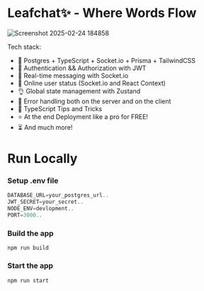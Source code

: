 # Leafchat✨ - Where Words Flow
![Screenshot 2025-02-24 184858](https://github.com/user-attachments/assets/0bd68653-3661-4dd7-8856-f78c5af46631)



 Tech stack:

-   🌟 Postgres + TypeScript + Socket.io + Prisma + TailwindCSS
-   🎃 Authentication && Authorization with JWT
-   👾 Real-time messaging with Socket.io
-   🚀 Online user status (Socket.io and React Context)
-   👌 Global state management with Zustand
-   🐞 Error handling both on the server and on the client
-   👻 TypeScript Tips and Tricks
-   ⭐ At the end Deployment like a pro for FREE!
-   ⏳ And much more!

# Run Locally

### Setup .env file

```js
DATABASE_URL=your_postgres_url..
JWT_SECRET=your_secret..
NODE_ENV=devlopment..
PORT=3000..
```



### Build the app

```shell
npm run build
```

### Start the app

```shell
npm run start
```
#





